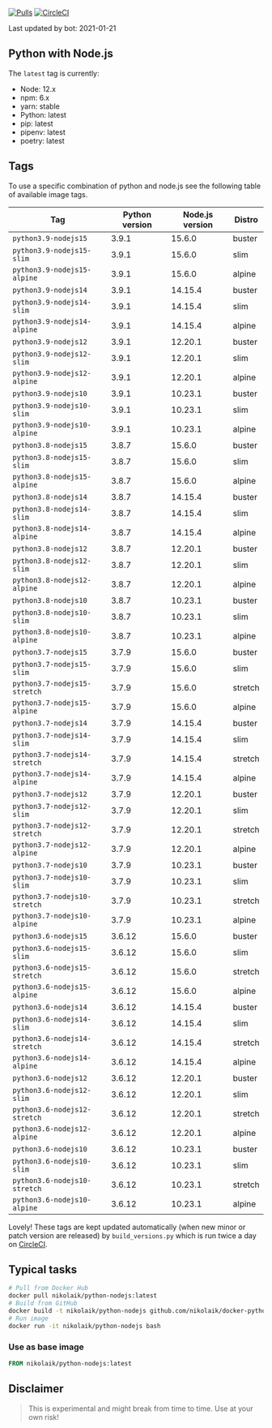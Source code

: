 [![Pulls](https://img.shields.io/docker/pulls/nikolaik/python-nodejs.svg?style=flat-square)](https://hub.docker.com/r/nikolaik/python-nodejs/)
[![CircleCI](https://img.shields.io/circleci/project/github/nikolaik/docker-python-nodejs.svg?style=flat-square)](https://circleci.com/gh/nikolaik/docker-python-nodejs)

Last updated by bot: 2021-01-21

## Python with Node.js
The `latest` tag is currently:

- Node: 12.x
- npm: 6.x
- yarn: stable
- Python: latest
- pip: latest
- pipenv: latest
- poetry: latest

## Tags
To use a specific combination of python and node.js see the following table of available image tags.

Tag | Python version | Node.js version | Distro
--- | --- | --- | ---
`python3.9-nodejs15` | 3.9.1 | 15.6.0 | buster
`python3.9-nodejs15-slim` | 3.9.1 | 15.6.0 | slim
`python3.9-nodejs15-alpine` | 3.9.1 | 15.6.0 | alpine
`python3.9-nodejs14` | 3.9.1 | 14.15.4 | buster
`python3.9-nodejs14-slim` | 3.9.1 | 14.15.4 | slim
`python3.9-nodejs14-alpine` | 3.9.1 | 14.15.4 | alpine
`python3.9-nodejs12` | 3.9.1 | 12.20.1 | buster
`python3.9-nodejs12-slim` | 3.9.1 | 12.20.1 | slim
`python3.9-nodejs12-alpine` | 3.9.1 | 12.20.1 | alpine
`python3.9-nodejs10` | 3.9.1 | 10.23.1 | buster
`python3.9-nodejs10-slim` | 3.9.1 | 10.23.1 | slim
`python3.9-nodejs10-alpine` | 3.9.1 | 10.23.1 | alpine
`python3.8-nodejs15` | 3.8.7 | 15.6.0 | buster
`python3.8-nodejs15-slim` | 3.8.7 | 15.6.0 | slim
`python3.8-nodejs15-alpine` | 3.8.7 | 15.6.0 | alpine
`python3.8-nodejs14` | 3.8.7 | 14.15.4 | buster
`python3.8-nodejs14-slim` | 3.8.7 | 14.15.4 | slim
`python3.8-nodejs14-alpine` | 3.8.7 | 14.15.4 | alpine
`python3.8-nodejs12` | 3.8.7 | 12.20.1 | buster
`python3.8-nodejs12-slim` | 3.8.7 | 12.20.1 | slim
`python3.8-nodejs12-alpine` | 3.8.7 | 12.20.1 | alpine
`python3.8-nodejs10` | 3.8.7 | 10.23.1 | buster
`python3.8-nodejs10-slim` | 3.8.7 | 10.23.1 | slim
`python3.8-nodejs10-alpine` | 3.8.7 | 10.23.1 | alpine
`python3.7-nodejs15` | 3.7.9 | 15.6.0 | buster
`python3.7-nodejs15-slim` | 3.7.9 | 15.6.0 | slim
`python3.7-nodejs15-stretch` | 3.7.9 | 15.6.0 | stretch
`python3.7-nodejs15-alpine` | 3.7.9 | 15.6.0 | alpine
`python3.7-nodejs14` | 3.7.9 | 14.15.4 | buster
`python3.7-nodejs14-slim` | 3.7.9 | 14.15.4 | slim
`python3.7-nodejs14-stretch` | 3.7.9 | 14.15.4 | stretch
`python3.7-nodejs14-alpine` | 3.7.9 | 14.15.4 | alpine
`python3.7-nodejs12` | 3.7.9 | 12.20.1 | buster
`python3.7-nodejs12-slim` | 3.7.9 | 12.20.1 | slim
`python3.7-nodejs12-stretch` | 3.7.9 | 12.20.1 | stretch
`python3.7-nodejs12-alpine` | 3.7.9 | 12.20.1 | alpine
`python3.7-nodejs10` | 3.7.9 | 10.23.1 | buster
`python3.7-nodejs10-slim` | 3.7.9 | 10.23.1 | slim
`python3.7-nodejs10-stretch` | 3.7.9 | 10.23.1 | stretch
`python3.7-nodejs10-alpine` | 3.7.9 | 10.23.1 | alpine
`python3.6-nodejs15` | 3.6.12 | 15.6.0 | buster
`python3.6-nodejs15-slim` | 3.6.12 | 15.6.0 | slim
`python3.6-nodejs15-stretch` | 3.6.12 | 15.6.0 | stretch
`python3.6-nodejs15-alpine` | 3.6.12 | 15.6.0 | alpine
`python3.6-nodejs14` | 3.6.12 | 14.15.4 | buster
`python3.6-nodejs14-slim` | 3.6.12 | 14.15.4 | slim
`python3.6-nodejs14-stretch` | 3.6.12 | 14.15.4 | stretch
`python3.6-nodejs14-alpine` | 3.6.12 | 14.15.4 | alpine
`python3.6-nodejs12` | 3.6.12 | 12.20.1 | buster
`python3.6-nodejs12-slim` | 3.6.12 | 12.20.1 | slim
`python3.6-nodejs12-stretch` | 3.6.12 | 12.20.1 | stretch
`python3.6-nodejs12-alpine` | 3.6.12 | 12.20.1 | alpine
`python3.6-nodejs10` | 3.6.12 | 10.23.1 | buster
`python3.6-nodejs10-slim` | 3.6.12 | 10.23.1 | slim
`python3.6-nodejs10-stretch` | 3.6.12 | 10.23.1 | stretch
`python3.6-nodejs10-alpine` | 3.6.12 | 10.23.1 | alpine

Lovely! These tags are kept updated automatically (when new minor or patch version are released) by `build_versions.py` which is run twice a day on [CircleCI](https://circleci.com/gh/nikolaik/docker-python-nodejs).

## Typical tasks
```bash
# Pull from Docker Hub
docker pull nikolaik/python-nodejs:latest
# Build from GitHub
docker build -t nikolaik/python-nodejs github.com/nikolaik/docker-python-nodejs
# Run image
docker run -it nikolaik/python-nodejs bash
```

### Use as base image
```Dockerfile
FROM nikolaik/python-nodejs:latest
```

## Disclaimer
> This is experimental and might break from time to time. Use at your own risk!
